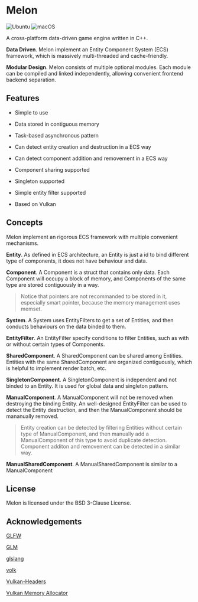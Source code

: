 # Melon

![Ubuntu](https://github.com/HeBomou/Melon/workflows/Ubuntu/badge.svg)
![macOS](https://github.com/HeBomou/Melon/workflows/macOS/badge.svg)

A cross-platform data-driven game engine written in C++.

**Data Driven**. Melon implement an Entity Component System (ECS) framework, which is massively multi-threaded and cache-friendly.

**Modular Design**. Melon consists of multiple optional modules. Each module can be compiled and linked independently, allowing convenient frontend backend separation.

## Features

* Simple to use

* Data stored in contiguous memory

* Task-based asynchronous pattern

* Can detect entity creation and destruction in a ECS way

* Can detect component addition and removement in a ECS way

* Component sharing supported

* Singleton supported

* Simple entity filter supported

* Based on Vulkan

## Concepts

Melon implement an rigorous ECS framework with multiple convenient mechanisms.

**Entity**. As defined in ECS architecture, an Entity is just a id to bind different type of components, it does not have behaviour and data.

**Component**. A Component is a struct that contains only data. Each Component will occupy a block of memory, and Components of the same type are stored contiguously in a way.

> Notice that pointers are not recommanded to be stored in it, especially smart pointer, because the memory management uses memset.

**System**. A System uses EntityFilters to get a set of Entities, and then conducts behaviours on the data binded to them.

**EntityFilter**. An EntityFilter specify conditions to filter Entities, such as with or without certain types of Components.

**SharedComponent**. A SharedComponent can be shared among Entities. Entities with the same SharedComponent are organized contiguously, which is helpful to implement render batch, etc.

**SingletonComponent**. A SingletonComponent is independent and not binded to an Entity. It is used for global data and singleton pattern.

**ManualComponent**. A ManualComponent will not be removed when destroying the binding Entity. An well-designed EntityFilter can be used to detect the Entity destruction, and then the ManualComponent should be mananually removed.

> Entity creation can be detected by filtering Entities without certain type of ManualComponent, and then manually add a ManualComponent of this type to avoid duplicate detection.
> Component additon and removement can be detected in a similar way.

**ManualSharedComponent**. A ManualSharedComponent is similar to a ManualComponent

## License

Melon is licensed under the BSD 3-Clause License.

## Acknowledgements

[GLFW](https://github.com/glfw/glfw)

[GLM](https://github.com/g-truc/glm)

[glslang](https://github.com/KhronosGroup/glslang)

[volk](https://github.com/zeux/volk)

[Vulkan-Headers](https://github.com/KhronosGroup/Vulkan-Headers)

[Vulkan Memory Allocator](https://github.com/GPUOpen-LibrariesAndSDKs/VulkanMemoryAllocator)

